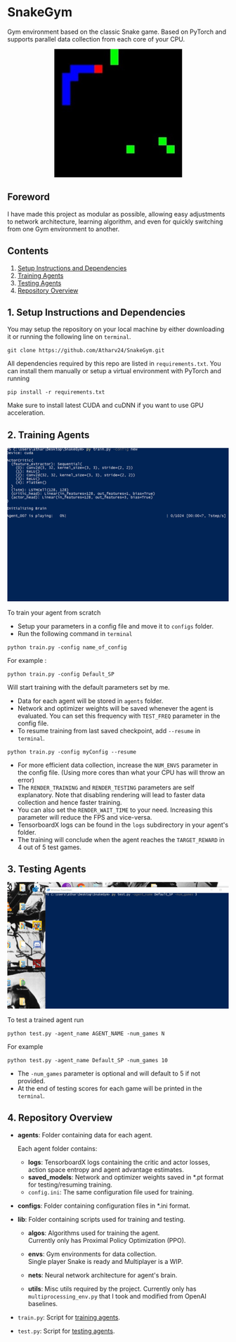 # SnakeGym
Gym environment based on the classic Snake game. Based on PyTorch and supports parallel data collection from each core of your CPU.

<div style="text-align:center"><img src=resources/game.jpeg></div>

## Foreword
I have made this project as modular as possible, allowing easy adjustments to network architecture, learning algorithm, and even for quickly switching from one Gym environment to another.

## Contents
1. [Setup Instructions and Dependencies](#1-setup-instructions-and-dependencies)
2. [Training Agents](#2-training-agents)
3. [Testing Agents](#3-testing-agents)
4. [Repository Overview](#4-repository-overview)

## 1. Setup Instructions and Dependencies
You may setup the repository on your local machine by either downloading it or running the following line on `terminal`.

``` Batchfile
git clone https://github.com/Atharv24/SnakeGym.git
```

All dependencies required by this repo are listed in `requirements.txt`.
You can install them manually or setup a virtual environment with PyTorch and running

``` Batchfile
pip install -r requirements.txt
```

Make sure to install latest CUDA and cuDNN if you want to use GPU acceleration.

## 2. Training Agents

<div style="text-align:center"><img src=resources/training.gif></div>

To train your agent from scratch
+ Setup your parameters in a config file and move it to `configs` folder.
+ Run the following command in `terminal`
```Batchfile
python train.py -config name_of_config
```
For example :
```Batchfile
python train.py -config Default_SP
```
Will start training with the default parameters set by me. 

+ Data for each agent will be stored in `agents` folder.
+ Network and optimizer weights will be saved whenever the agent is evaluated. You can set this frequency with `TEST_FREQ` parameter in the config file.
+ To resume training from last saved checkpoint, add `--resume` in `terminal`.
```Batchfile
python train.py -config myConfig --resume
```
+ For more efficient data collection, increase the `NUM_ENVS` parameter in the config file. (Using more cores than what your CPU has will throw an error)
+ The `RENDER_TRAINING` and `RENDER_TESTING` parameters are self explanatory. Note that disabling rendering will lead to faster data collection and hence faster training.
+ You can also set the `RENDER_WAIT_TIME` to your need. Increasing this parameter will reduce the FPS and vice-versa.
+ TensorboardX logs can be found in the `logs` subdirectory in your agent's folder.
+ The training will conclude when the agent reaches the `TARGET_REWARD` in 4 out of 5 test games.

## 3. Testing Agents

<div style="text-align:center"><img src=resources/testing.gif></div>

To test a trained agent run
```Batchfile
python test.py -agent_name AGENT_NAME -num_games N
```
For example
```Batchfile
python test.py -agent_name Default_SP -num_games 10
```
+ The `-num_games` parameter is optional and will default to 5 if not provided.
+ At the end of testing scores for each game will be printed in the `terminal`.

## 4. Repository Overview
+ **agents**: Folder containing data for each agent.

  Each agent folder contains:
  + **logs**: TensorboardX logs containing the critic and actor losses, action space entropy and agent advantage estimates.
  + **saved_models**: Network and optimizer weights saved in *.pt format for testing/resuming training.
  + `config.ini`: The same configuration file used for training.
+ **configs**: Folder containing configuration files in *.ini format.
+ **lib**: Folder containing scripts used for training and testing.

  + **algos**: Algorithms used for training the agent.  
  Currently only has Proximal Policy Optimization (PPO).
  
  + **envs**: Gym environments for data collection.  
  Single player Snake is ready and Multiplayer is a WIP.
  + **nets**: Neural network architecture for agent's brain.
  + **utils**: Misc utils required by the project. Currently only has `multiprocessing_env.py` that I took and modified from OpenAI baselines.

+ `train.py`: Script for [training agents](#2-training-agents).
+ `test.py`: Script for [testing agents](#3-testing-agents).
